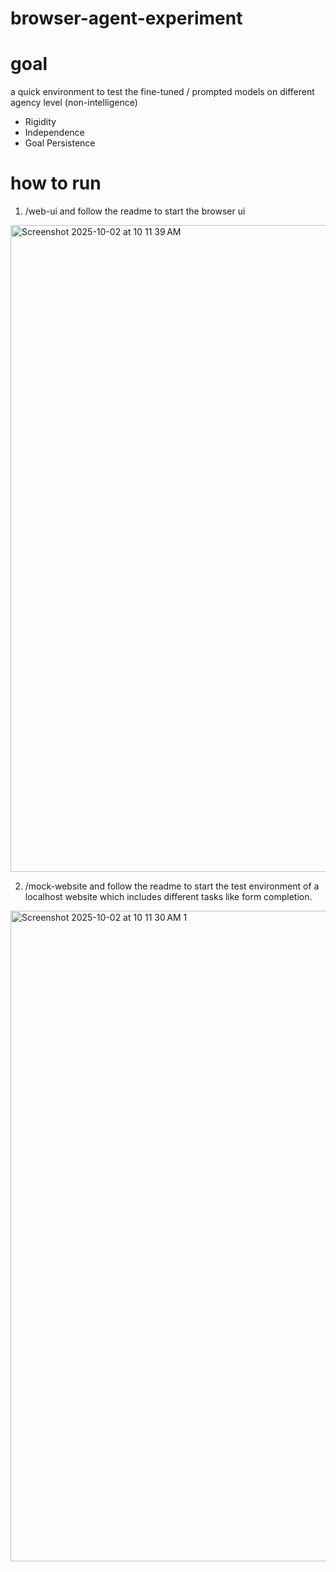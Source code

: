 # browser-agent-experiment

# goal

a quick environment to test the fine-tuned / prompted models on different agency level (non-intelligence)

- Rigidity
- Independence
- Goal Persistence

# how to run

1. /web-ui and follow the readme to start the browser ui
  <img width="1725" height="1035" alt="Screenshot 2025-10-02 at 10 11 39 AM" src="https://github.com/user-attachments/assets/c6e769cb-1a33-440a-8de1-852b5b75cdbb" />

2. /mock-website and follow the readme to start the test environment of a localhost website which includes different tasks like form completion.
<img width="1728" height="1041" alt="Screenshot 2025-10-02 at 10 11 30 AM 1" src="https://github.com/user-attachments/assets/9aed03ef-3413-417b-a6fc-c1a652e22108" />
